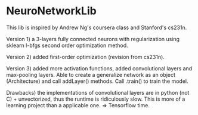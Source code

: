 # NeuroNetworkLib
This lib is inspired by Andrew Ng's coursera class and Stanford's cs231n.

Version 1) a 3-layers fully connected neurons with regularization using sklearn l-bfgs second order optimization method.

Version 2) added first-order optimization (revision from cs231n).

Version 3) added more activation functions, added convolutional layers and max-pooling layers. Able to create a generalize network as an object (Architecture) and call addLayer() methods. Call .train() to train the model.

Drawbacks) the implementations of convolutional layers are in python (not C) + unvectorized, thus the runtime is ridiculously slow. This is more of a learning project than a applicable one. => Tensorflow time.
